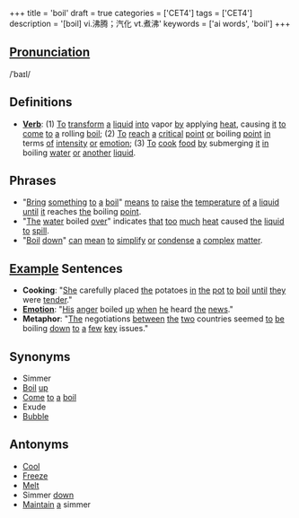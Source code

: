 +++
title = 'boil'
draft = true
categories = ['CET4']
tags = ['CET4']
description = '[bɔil] vi.沸腾；汽化 vt.煮沸'
keywords = ['ai words', 'boil']
+++

## [Pronunciation](/en/post/pronunciation/)
/ˈbaɪl/

## Definitions
- **[Verb](/en/post/verb/)**: (1) [To](/en/post/to/) [transform](/en/post/transform/) [a](/en/post/a/) [liquid](/en/post/liquid/) [into](/en/post/into/) vapor [by](/en/post/by/) applying [heat](/en/post/heat/), causing [it](/en/post/it/) [to](/en/post/to/) [come](/en/post/come/) [to](/en/post/to/) [a](/en/post/a/) rolling [boil](/en/post/boil/); (2) [To](/en/post/to/) [reach](/en/post/reach/) [a](/en/post/a/) [critical](/en/post/critical/) [point](/en/post/point/) [or](/en/post/or/) boiling [point](/en/post/point/) [in](/en/post/in/) terms [of](/en/post/of/) [intensity](/en/post/intensity/) [or](/en/post/or/) [emotion](/en/post/emotion/); (3) [To](/en/post/to/) [cook](/en/post/cook/) [food](/en/post/food/) [by](/en/post/by/) submerging [it](/en/post/it/) [in](/en/post/in/) boiling [water](/en/post/water/) [or](/en/post/or/) [another](/en/post/another/) [liquid](/en/post/liquid/).

## Phrases
- "[Bring](/en/post/bring/) [something](/en/post/something/) [to](/en/post/to/) [a](/en/post/a/) [boil](/en/post/boil/)" [means](/en/post/means/) [to](/en/post/to/) [raise](/en/post/raise/) [the](/en/post/the/) [temperature](/en/post/temperature/) [of](/en/post/of/) [a](/en/post/a/) [liquid](/en/post/liquid/) [until](/en/post/until/) [it](/en/post/it/) reaches [the](/en/post/the/) boiling [point](/en/post/point/).
- "[The](/en/post/the/) [water](/en/post/water/) boiled [over](/en/post/over/)" indicates [that](/en/post/that/) [too](/en/post/too/) [much](/en/post/much/) [heat](/en/post/heat/) caused [the](/en/post/the/) [liquid](/en/post/liquid/) [to](/en/post/to/) [spill](/en/post/spill/).
- "[Boil](/en/post/boil/) [down](/en/post/down/)" [can](/en/post/can/) [mean](/en/post/mean/) [to](/en/post/to/) [simplify](/en/post/simplify/) [or](/en/post/or/) [condense](/en/post/condense/) [a](/en/post/a/) [complex](/en/post/complex/) [matter](/en/post/matter/).

## [Example](/en/post/example/) Sentences
- **Cooking**: "[She](/en/post/she/) carefully placed [the](/en/post/the/) potatoes [in](/en/post/in/) [the](/en/post/the/) [pot](/en/post/pot/) [to](/en/post/to/) [boil](/en/post/boil/) [until](/en/post/until/) [they](/en/post/they/) were [tender](/en/post/tender/)."
- **[Emotion](/en/post/emotion/)**: "[His](/en/post/his/) [anger](/en/post/anger/) boiled [up](/en/post/up/) [when](/en/post/when/) [he](/en/post/he/) heard [the](/en/post/the/) [news](/en/post/news/)."
- **Metaphor**: "[The](/en/post/the/) negotiations [between](/en/post/between/) [the](/en/post/the/) [two](/en/post/two/) countries seemed [to](/en/post/to/) [be](/en/post/be/) boiling [down](/en/post/down/) [to](/en/post/to/) [a](/en/post/a/) [few](/en/post/few/) [key](/en/post/key/) issues."

## Synonyms
- Simmer
- [Boil](/en/post/boil/) [up](/en/post/up/)
- [Come](/en/post/come/) [to](/en/post/to/) [a](/en/post/a/) [boil](/en/post/boil/)
- Exude
- [Bubble](/en/post/bubble/)

## Antonyms
- [Cool](/en/post/cool/)
- [Freeze](/en/post/freeze/)
- [Melt](/en/post/melt/)
- Simmer [down](/en/post/down/)
- [Maintain](/en/post/maintain/) [a](/en/post/a/) simmer
